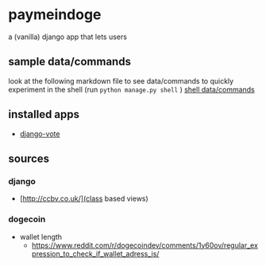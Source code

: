 # paymeindoge
a (vanilla) django app that lets users

## sample data/commands
look at the following markdown file to see data/commands to quickly experiment in the shell (run `python manage.py shell` )
[shell data/commands](shell_sample.md)


## installed apps
- [django-vote](https://github.com/shanbay/django-vote)


## sources

### django
- [http://ccbv.co.uk/](class based views)


### dogecoin
- wallet length
  - https://www.reddit.com/r/dogecoindev/comments/1y60ov/regular_expression_to_check_if_wallet_adress_is/

